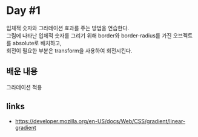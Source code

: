 # Day #1

입체적 숫자와 그라데이션 효과를 주는 방법을 연습한다.\
그림에 나타난 입체적 숫자를 그리기 위해 border와 border-radius를 가진 오브젝트를 absolute로 배치하고,\
회전이 필요한 부분은 transform을 사용하여 회전시킨다.

## 배운 내용

그라데이션 적용

## links

- <https://developer.mozilla.org/en-US/docs/Web/CSS/gradient/linear-gradient>
